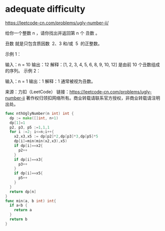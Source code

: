 # adequate difficulty

https://leetcode-cn.com/problems/ugly-number-ii/

给你一个整数 n ，请你找出并返回第 n 个 丑数 。

丑数 就是只包含质因数  2、3 和/或  5  的正整数。

示例 1：

输入：n = 10
输出：12
解释：[1, 2, 3, 4, 5, 6, 8, 9, 10, 12] 是由前 10 个丑数组成的序列。
示例 2：

输入：n = 1
输出：1
解释：1 通常被视为丑数。

来源：力扣（LeetCode）
链接：https://leetcode-cn.com/problems/ugly-number-ii
著作权归领扣网络所有。商业转载请联系官方授权，非商业转载请注明出处。

```go
func nthUglyNumber(n int) int {
  dp := make([]int, n+1)
  dp[1]=1
  p2, p3, p5 :=1,1,1
  for i :=2; i<=n;i++{
    x2,x3,x5 := dp[p2]*2,dp[p3]*3,dp[p5]*5
    dp[i]=min(min(x2,x3),x5)
    if dp[i]==x2{
      p2++
    }
    if dp[i]==x3{
      p3++
    }
    if dp[i]==x5{
      p5++
    }
  }
  return dp[n]
}
func min(a, b int) int{
  if a<b {
    return a
  }
  return b
}
```
